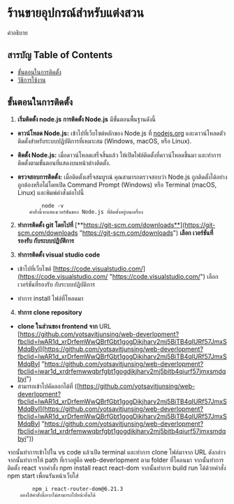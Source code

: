 # ร้านขายอุปกรณ์สำหรับแต่งสวน

คำอธิบาย

## สารบัญ Table of Contents

 - [ขั้นตอนในการติดตั้ง](#%E0%B8%82%E0%B8%B1%E0%B9%89%E0%B8%99%E0%B8%95%E0%B8%AD%E0%B8%99%E0%B9%83%E0%B8%99%E0%B8%81%E0%B8%B2%E0%B8%A3%E0%B8%95%E0%B8%B4%E0%B8%94%E0%B8%95%E0%B8%B1%E0%B9%89%E0%B8%87)
 - [วิธีการใช้งาน](#%E0%B8%A7%E0%B8%B4%E0%B8%98%E0%B8%B5%E0%B8%81%E0%B8%B2%E0%B8%A3%E0%B9%83%E0%B8%8A%E0%B9%89%E0%B8%87%E0%B8%B2%E0%B8%99)

## ขั้นตอนในการติดตั้ง

 1. **เริ่มติดตั้ง node.js การติดตั้ง Node.js** มีขั้นตอนพื้นฐานดังนี้
 - **ดาวน์โหลด Node.js:** เข้าไปที่เว็บไซต์หลักของ Node.js ที่ [nodejs.org](https://nodejs.org) และดาวน์โหลดตัวติดตั้งสำหรับระบบปฏิบัติการที่เหมาะสม (Windows, macOS, หรือ Linux).
 
 - **ติดตั้ง Node.js:** เมื่อดาวน์โหลดเสร็จสิ้นแล้ว ให้เปิดไฟล์ติดตั้งที่ดาวน์โหลดขึ้นมา และทำการติดตั้งตามขั้นตอนที่แสดงบนหน้าต่างติดตั้ง.
 
 - **ตรวจสอบการติดตั้ง:** เมื่อติดตั้งเสร็จสมบูรณ์ คุณสามารถตรวจสอบว่า Node.js ถูกติดตั้งได้อย่างถูกต้องหรือไม่โดยเปิด Command Prompt (Windows) หรือ Terminal (macOS, Linux) และพิมพ์คำสั่งต่อไปนี้
 
 ```
			node -v
		คำสั่งนี้จะแสดงเวอร์ชันของ Node.js ที่ติดตั้งอยู่บนเครื่อง
 ```

2. **ทำการติดตั้ง git โดยไปที่** [**https://git-scm.com/downloads**](https://git-scm.com/downloads "https://git-scm.com/downloads") **เลือก เวอร์ชันที่รองรับ กับระบบปฎิบัติการ**

3. **ทำการติดตั้ง visual studio code**

-	เข้าไปที่เว็บไซต์ [https://code.visualstudio.com/](https://code.visualstudio.com/ "https://code.visualstudio.com/") เลือก เวอร์ชันที่รองรับ กับระบบปฎิบัติการ

-	ทำการ install ไฟล์ที่โหลดมา

4. **ทำการ clone repository**
- **clone ในส่วนของ frontend จาก** URL [https://github.com/yotsavitjunsing/web-deverlopment?fbclid=IwAR1d_xrDrfemWwQBrfGbt1gogDikjharv2mj5BiTB4qIURf57JmxSMdqByI](https://github.com/yotsavitjunsing/web-deverlopment?fbclid=IwAR1d_xrDrfemWwQBrfGbt1gogDikjharv2mj5BiTB4qIURf57JmxSMdqByI "https://github.com/yotsavitjunsing/web-deverlopment?fbclid=iwar1d_xrdrfemwwqbrfgbt1gogdikjharv2mj5bitb4qiurf57jmxsmdqbyi")
- สามารถเข้าไปคัดลอกได้ที่ ([https://github.com/yotsavitjunsing/web-deverlopment?fbclid=IwAR1d_xrDrfemWwQBrfGbt1gogDikjharv2mj5BiTB4qIURf57JmxSMdqByI](https://github.com/yotsavitjunsing/web-deverlopment?fbclid=IwAR1d_xrDrfemWwQBrfGbt1gogDikjharv2mj5BiTB4qIURf57JmxSMdqByI "https://github.com/yotsavitjunsing/web-deverlopment?fbclid=iwar1d_xrdrfemwwqbrfgbt1gogdikjharv2mj5bitb4qiurf57jmxsmdqbyi"))

จากนั้นทำการเข้าไปใน vs code แล้วเปิด terminal และทำการ clone ไฟล์มาจาก URL ดังกล่าว จากนั้นทำการให้ path ที่เราอยู่คือ web-deverlopment ตาม folder ที่โคลนมา จากนั้นทำการ ติดตั้ง react จากคำสั่ง  npm install react react-dom จากนั้นทำการ build run ได้ด้วยคำสั่ง npm start เพื่อนรันหน้าเว็บใส่ 
```
		npm i react-router-dom@6.21.3
	ลองใส่คำสั่งนี้หากไม่สามารถไปหน้าอื่นได้
```
